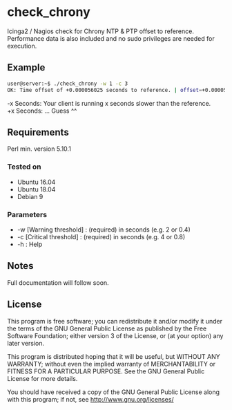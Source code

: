 # check_chrony
Icinga2 / Nagios check for Chrony NTP &amp; PTP offset to reference.
Performance data is also included and no sudo privileges are needed for execution.

## Example
```bash
user@server:~$ ./check_chrony -w 1 -c 3
OK: Time offset of +0.000056025 seconds to reference. | offset=+0.000056025s;1;3
```
-x Seconds: Your client is running x seconds slower than the reference.  
+x Seconds: ... Guess ^^

## Requirements
Perl min. version 5.10.1

### Tested on
* Ubuntu 16.04
* Ubuntu 18.04
* Debian 9

### Parameters
* -w [Warning threshold] : (required) in seconds (e.g. 2 or 0.4)
* -c [Critical threshold] : (required) in seconds (e.g. 4 or 0.8)
* -h : Help

## Notes
Full documentation will follow soon.

## License
This program is free software; you can redistribute it and/or modify it under the terms of the GNU General Public License as published by the Free Software Foundation; either version 3 of the License, or (at your option) any later version.

This program is distributed hoping that it will be useful, but WITHOUT ANY WARRANTY; without even the implied warranty of MERCHANTABILITY or FITNESS FOR A PARTICULAR PURPOSE. See the GNU General Public License for more details.

You should have received a copy of the GNU General Public License along with this program; if not, see http://www.gnu.org/licenses/

